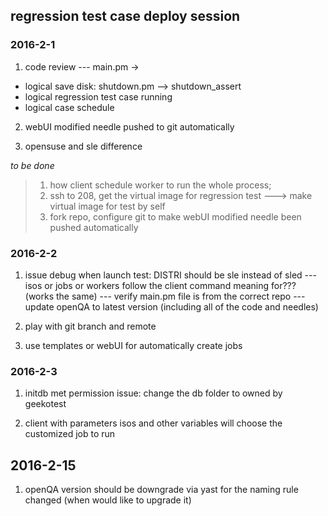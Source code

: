 ## regression test case deploy session

### 2016-2-1
1. code review --- main.pm ->
  - logical save disk: shutdown.pm --> shutdown_assert
  - logical regression test case running
  - logical case schedule

2. webUI modified needle pushed to git automatically

3. opensuse and sle difference

*to be done*
>1. how client schedule worker to run the whole process; 
>2. ssh to 208, get the virtual image for regression test ---> make virtual image
>for test by self
>3. fork repo, configure git to make webUI modified needle been pushed
>   automatically
>
### 2016-2-2
1. issue debug when launch test: DISTRI should be sle instead of sled --- isos
   or jobs or workers follow the client command  meaning for??? (works the same) --- verify main.pm file is from the
correct repo --- update openQA to latest version (including all of the code and
needles)

2. play with git branch and remote

3. use templates or webUI for automatically create jobs

### 2016-2-3
1. initdb met permission issue: change the db folder to owned by geekotest

2. client with parameters isos and other variables will choose the customized
   job to run

 
## 2016-2-15
1. openQA version should be downgrade via yast for the naming rule changed
   (when would like to upgrade it)
